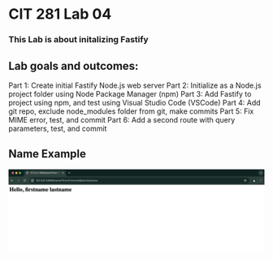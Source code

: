 # CIT 281 Lab 04

### This Lab is about initalizing Fastify

## Lab goals and outcomes:

Part 1: Create initial Fastify Node.js web server
Part 2: Initialize as a Node.js project folder using Node Package Manager (npm)
Part 3: Add Fastify to project using npm, and test using Visual Studio Code (VSCode)
Part 4: Add git repo, exclude node_modules folder from git, make commits
Part 5: Fix MIME error, test, and commit
Part 6: Add a second route with query parameters, test, and commit

## Name Example
![nameEx](https://raw.githubusercontent.com/kristiechu/cit281-lab04/main/name-ex.png)
